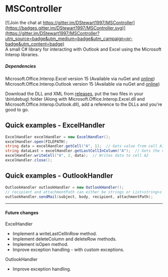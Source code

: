 # MSController

[![Join the chat at https://gitter.im/DStewart1997/MSController](https://badges.gitter.im/DStewart1997/MSController.svg)](https://gitter.im/DStewart1997/MSController?utm_source=badge&utm_medium=badge&utm_campaign=pr-badge&utm_content=badge)  
A small C# library for interacting with Outlook and Excel using the Microsoft Interop libraries. 

##### Dependencies
Microsoft.Office.Interop.Excel version 15 (Available via nuGet and [online](https://www.microsoft.com/en-us/download/details.aspx?id=3508))  
Microsoft.Office.Interop.Outlook version 15 (Available via nuGet and [online](https://www.microsoft.com/en-us/download/details.aspx?id=3508))  

Download the DLL and XML from [releases](https://github.com/DStewart1997/MSController/releases), put the two files in your \bin\debug\ folder (Along with Microsoft.Office.Interop.Excel.dll and Microsoft.Office.Interop.Outlook.dll), add a reference to the DLLs and you're good to go.


## Quick examples - ExcelHandler

```C#
ExcelHandler excelHandler = new ExcelHandler();
excelHandler.open(FILEPATH);
string data = excelHandler.getCell("A", 1);  // Gets value from cell A1
string dataLast = excelHandler.getLastCellInColumn("A");  // Gets the value from the last occupied row in column A
excelHandler.writeCell("A", 2, data);  // Writes data to cell A2
excelHandler.close();
```


## Quick examples - OutlookHandler

```C#
OutlookHandler outlookHandler = new OutlookHandler();
// recipient and attachmentPath can either be strings or List<string>s - attachmentPath is optional
outlookHandler.sendMail(subject, body, recipient, attachmentPath);  
```
    
-------------------------------------------
    
#### Future changes
ExcelHandler
- Implement a writeLastCellInRow method.
- Implement deleteColumn and deleteRow methods.
- Implement isOpen method.
- Improve exception handling - with custom exceptions.

OutlookHandler
- Improve exception handling.

